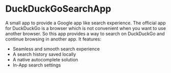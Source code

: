 # DuckDuckGoSearchApp
A small app to provide a Google app like search experience. The official app for DuckDuckGo is a browser which is not convenient when you want to use another browser. So this app provides a way to search on DuckDuckGo and continue browsing in another app.
It features: 
- Seamless and smooth search experience
- A search history saved locally
- A native autocomplete solution
- In-App search settings
